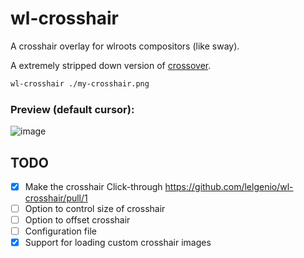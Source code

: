 # wl-crosshair
A crosshair overlay for wlroots compositors (like sway).

A extremely stripped down version of [crossover](https://github.com/lacymorrow/crossover).

```sh
wl-crosshair ./my-crosshair.png
```

### Preview (default cursor):
![image](https://github.com/lelgenio/wl-crosshair/assets/31388299/6e0aaa16-837b-40a8-9a13-ed808ea5db86)

## TODO
- [x] Make the crosshair Click-through https://github.com/lelgenio/wl-crosshair/pull/1
- [ ] Option to control size of crosshair
- [ ] Option to offset crosshair
- [ ] Configuration file
- [x] Support for loading custom crosshair images
